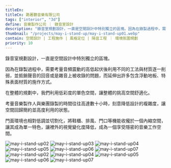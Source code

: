 ```yaml
---
titleEn:
titleCn: 跪著聽音樂有限公司
tags: ["interior", "3d"]
define: 音樂製作公司 ｜ 錄音室設計
description: "錄音室規劃設計，一直是空間設計中特別獨立的區塊。因為在錄製過程中，需要考量音頻震動的高低起伏後利用不同的工法與材質逐一削弱，並抵銷聲音的回音或是雜音上被收錄的問題，而延伸出許多包含浮動地板、特殊表面材質的施作方式。"
thumbnail: "/projects/may-i-stand-up/may-i-stand-up01.webp"
contain: 空間設計 | 工程施作 | 風格定位 | 隔音工程 ｜ 環境氛圍規劃
priority: 10
---
```


<section>

錄音室規劃設計，一直是空間設計中特別獨立的區塊。

因為在錄製過程中，需要考量音頻震動的高低起伏後利用不同的工法與材質逐一削弱，並抵銷聲音的回音或是雜音上被收錄的問題，而延伸出許多包含浮動地板、特殊表面材質的施作方式。

在整體的規劃中，我們利用低彩度的單色空間，讓整體的挑高空間舒適化。

考量音樂製作人與樂團錄製的時間往往高達數十小時，刻意降低設計的複雜度，讓空間回歸簡約並高度利用的狀態。

門面環境也相對低調並切割化，將鞋櫃、排風、門口等機能收攏於一個內縮空間，讓其成為單一特色，讓裡外的視覺變化度降低，成為一個享受隱密的音樂工作空間。

</section>

<section>

<img alt="may-i-stand-up02" data-src="/projects/may-i-stand-up/may-i-stand-up02.webp" />
<img alt="may-i-stand-up03" data-src="/projects/may-i-stand-up/may-i-stand-up03.webp" />
<img alt="may-i-stand-up04" data-src="/projects/may-i-stand-up/may-i-stand-up04.webp" />
<img alt="may-i-stand-up05" data-src="/projects/may-i-stand-up/may-i-stand-up05.webp" />
<img alt="may-i-stand-up06" data-src="/projects/may-i-stand-up/may-i-stand-up06.webp" />
<img alt="may-i-stand-up07" data-src="/projects/may-i-stand-up/may-i-stand-up07.webp" />
<img alt="may-i-stand-up02" data-src="/projects/may-i-stand-up/may-i-stand-up08.webp" />
<img alt="may-i-stand-up04" data-src="/projects/may-i-stand-up/may-i-stand-up09.webp" />
<img alt="may-i-stand-up05" data-src="/projects/may-i-stand-up/may-i-stand-up10.webp" />
<img alt="may-i-stand-up06" data-src="/projects/may-i-stand-up/may-i-stand-up11.webp" />
<img alt="may-i-stand-up07" data-src="/projects/may-i-stand-up/may-i-stand-up12.webp" />

</section>
